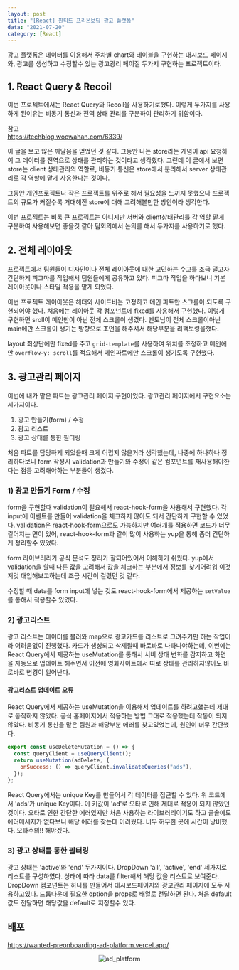 ```yaml
---
layout: post
title: "[React] 원티드 프리온보딩 광고 플랫폼"
data: "2021-07-20"
category: [React]
---
```


광고 플랫폼은 데이터를 이용해서 주차별 chart와 테이블을 구현하는 대시보드 페이지와, 광고를 생성하고 수정할수 있는 광고광리 페이질 두가지 구현하는 프로젝트이다.

## 1. React Query & Recoil

이번 프로젝트에서는 React Query와 Recoil을 사용하기로했다. 이렇게 두가지를 사용하게 된이유는 비동기 통신과 전역 상태 관리를 구분하여 관리하기 위함이다.

참고  
<a href="https://techblog.woowahan.com/6339/">https://techblog.woowahan.com/6339/</a>

이 글을 보고 많은 깨달음을 얻었던 것 같다. 그동안 나는 store라는 개념이 api 요청하여 그 데이터를 전역으로 상태를 관리하는 것이라고 생각했다. 그런데 이 글에서 보면 store는 client 상태관리의 역할로, 비동기 통신은 store에서 분리해서 server 상태관리로 각 역할에 맡게 사용한다는 것이다.

그동안 개인프로젝트나 작은 프로젝트를 위주로 해서 필요성을 느끼지 못했으나 프로젝트의 규모가 커질수록 거대해진 store에 대해 고려해볼만한 방안이라 생각한다.

이번 프로젝트는 비록 큰 프로젝트는 아니지만 서버와 client상태관리를 각 역할 맡게 구분하여 사용해보면 좋을것 같아 팀회의에서 논의를 해서 두가지를 사용하기로 했다.

## 2. 전체 레이아웃

프로젝트에서 팀원들이 디자인이나 전체 레이아웃에 대한 고민하는 수고를 조금 덜고자 간단하게 피그마를 작업해서 팀원들에게 공유하고 있다. 피그마 작업을 하다보니 기본 레이아웃이나 스타일 적용을 맡게 되었다.

이번 프로젝트 레이아웃은 헤더와 사이드바는 고정하고 메인 파트만 스크롤이 되도록 구현되어야 했다. 처음에는 레이아웃 각 컴포넌트에 fixed를 사용해서 구현했다. 이렇게 구현하면 sroll이 메인만이 아닌 전체 스크롤이 생겼다. 멘토님이 전체 스크롤이아닌 main에만 스크롤이 생기는 방향으로 조언을 해주셔서 해당부분을 리팩토링을했다.

layout 최상단에만 fixed를 주고 <code>grid-template</code>를 사용하여 위치를 조정하고 메인에만 <code>overflow-y: scroll</code>를 적요해서 메인파트에만 스크롤이 생기도록 구현했다.

## 3. 광고관리 페이지

이번에 내가 맡은 파트는 광고관리 페이지 구현이었다. 광고관리 페이지에서 구현요소는 세가지이다.

1. 광고 만들기(form) / 수정
2. 광고 리스트
3. 광고 상태를 통한 필터링

처음 파트를 담당하게 되었을때 크게 어렵지 않을거라 생각했는데, 나중에 하나하나 정리하다보니 form 작성시 validation과 만들기와 수정이 같은 컴포넌트를 재사용해야한다는 점등 고려해야하는 부분들이 생겼다.

### 1) 광고 만들기 Form / 수정

form을 구현할때 validation이 필요해서 react-hook-form을 사용해서 구현했다. 각 input에 이벤트를 만들어 validation을 체크하지 않아도 돼서 간단하게 구현할 수 있었다. validation은 react-hook-form으로도 가능하지만 여러개를 적용하면 코드가 너무 길어지는 면이 있어, react-hook-form과 같이 많이 사용하는 yup을 통해 좀더 간단하게 정리할수 있었다.

form 라이브러리가 공식 문석도 정리가 잘되어있어서 이해하기 쉬웠다. yup에서 validation을 할때 다른 값을 고려해서 값을 체크하는 부분에서 정보를 찾기어려워 이것저것 대입해보고하는데 조금 시간이 걸렸던 것 같다.

수정할 때 data를 form input에 넣는 것도 react-hook-form에서 제공하는 <code>setValue</code>를 통해서 적용할수 있었다.

### 2) 광고리스트

광고 리스트는 데이터를 불러와 map으로 광고카드를 리스트로 그려주기만 하는 작업이라 어려움없이 진행했다.
카드가 생성되고 삭제될때 바로바로 나타나야하는데, 이번에는 React Query에서 제공하는 useMutation를 통해서 서버 상태 변화를 감지하고 화면을 자동으로 업데이트 해주면서 이전에 영화사이트에서 따로 상태를 관리하지않아도 바로바로 변경이 일어난다.

#### 광고리스트 업데이트 오류

React Query에서 제공하는 useMutation을 이용해서 업데이트를 하려고했는데 제대로 동작하지 않았다. 공식 홈페이지에서 적용하는 방법 그대로 적용했는데 작동이 되지 않았다. 비동기 통신을 맡은 팀원과 해당부분 에러를 찾고있었는데, 원인이 너무 간단했다.

```js
export const useDeleteMutation = () => {
  const queryClient = useQueryClient();
  return useMutation(adDelete, {
    onSuccess: () => queryClient.invalidateQueries("ads"),
  });
};
```

React Query에서는 unique Key를 만들어서 각 데이터를 접근할 수 있다. 위 코드에서 'ads'가 unique Key이다. 이 키값이 'ad'로 오타로 인해 제대로 적용이 되지 않았던 것이다. 오타로 인한 간단한 에러였지만 처음 사용하는 라이브러리이기도 하고 콜솔에도 에러메세지가 없다보니 해당 에러를 찾는데 어려웠다. 너무 허무한 곳에 시간이 낭비했다. 오타주의!! 해야겠다.

### 3) 광고 상태를 통한 필터링

광고 상태는 'active'와 'end' 두가지이다. DropDown 'all', 'active', 'end' 세가지로 리스트를 구성하였다. 상태에 따라 data를 filter해서 해당 값을 리스트로 보여준다. DropDown 컴포넌트는 하나를 만들어서 대시보드페이지와 광고관리 페이지에 모두 사용하고있다. 드롭다운에 필요한 option을 props로 배열로 전달하면 된다. 처음 default 값도 전달하면 해당값을 default로 지정할수 있다.

## 배포

<a href="https://wanted-preonboarding-ad-platform.vercel.app/">https://wanted-preonboarding-ad-platform.vercel.app/</a>

<p align="center">
<img src="https://user-images.githubusercontent.com/92876884/185012352-43874c18-beaf-483b-b5f1-0c2cb56f307d.png" alt="ad_platform" >
</p>
